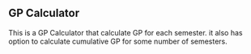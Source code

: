 ## GP Calculator

This is a GP Calculator that calculate GP for each semester.
it also has option to calculate cumulative GP for some number of semesters.
